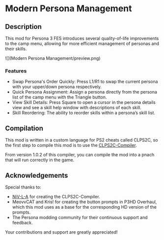 # Modern Persona Management
## Description
This mod for Persona 3 FES introduces several quality-of-life improvements to the camp menu, allowing for more efficient management of personas and their skills.

![](Modern Persona Management/preview.png)

### Features
- Swap Persona's Order Quickly: Press L1/R1 to swap the current persona with your upper/down persona respectively.
- Quick Persona Assignment: Assign a persona directly from the persona list of the camp menu with the Triangle button.
- View Skill Details: Press Square to open a cursor in the persona details view and see a skill help window with descriptions of each skill.
- Skill Reordering: The ability to reorder skills within a persona’s skill list.

## Compilation
This mod is written in a custom language for PS2 cheats called CLPS2C, so the first step to compile this mod is to use the [CLPS2C-Compiler](https://github.com/NiV-L-A/CLPS2C-Compiler/tree/master).

From version 1.0.2 of this compiler, you can compile the mod into a pnach that will run correctly in the game.

## Acknowledgements
Special thanks to:

- [NiV-L-A](https://github.com/NiV-L-A) for creating the CLPS2C-Compiler.
- MeovvCAT and Kris! for creating the button prompts in P3HD Overhaul, which this mod uses as a base for the corresponding HD version of the prompts.
- The Persona modding community for their continuous support and feedback.

Your contributions and support are greatly appreciated!